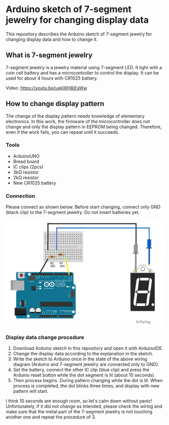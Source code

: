 # Arduino sketch of 7-segment jewelry for changing display data

This repository describes the Arduino sketch of 7-segment jewelry for changing display data and how to change it.

## What is 7-segment jewelry

7-segment jewelry is a jewelry material using 7-segment LED.
It light with a coin cell battery and has a microcontroller to control the display.
It can be used for about 4 hours with CR1025 battery.

Video: https://youtu.be/uekWH8jEsWw

## How to change display pattern

The change of the display pattern needs knowledge of elementary electronics.
In this work, the firmware of the microcontroller does not change and only the display pattern in EEPROM being changed.
Therefore, even if the work fails, you can repeat until it succeeds. 

### Tools

- ArduinoUNO
- Bread board
- IC clips (2pcs)
- 3kΩ resistor
- 2kΩ resistor
- New CR1025 battery

### Connection

Please connect as shown below. 
Before start changing, connect only GND (black clip) to the 7-segment jewelry. Do not insert batteries yet.

![Wiring diagram](https://github.com/oks486/7segmentJewelry/blob/image/7seg_connect.png)

### Display data change procedure

1. Download Arduino sketch in this repository and open it with ArduinoIDE. 
2. Change the display data according to the explanation in the sketch.
3. Write the sketch to Arduino once in the state of the above wiring diagram (Arduino and 7-segment jewelry are connected only to GND).
4. Set the battery, connect the other IC clip (blue clip) and press the Arduino reset button while the dot segment is lit (about 10 seconds). 
5. Then process begins. During pattern changing while the dot is lit. When process is completed, the dot blinks three times, and display with new pattern will start. 

I think 10 seconds are enough room, so let's calm down without panic!
Unfortunately, if it did not change as intended, please check the wiring and make sure that the metal part of the 7-segment jewelry is not touching another one and repeat the procedure of 3. 

